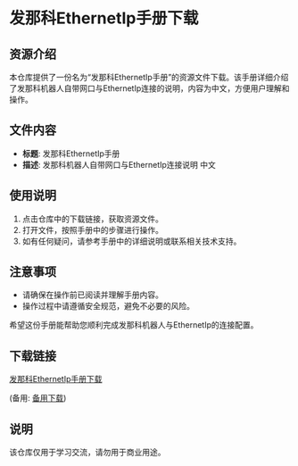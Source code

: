 # 发那科EthernetIp手册下载

## 资源介绍

本仓库提供了一份名为“发那科EthernetIp手册”的资源文件下载。该手册详细介绍了发那科机器人自带网口与EthernetIp连接的说明，内容为中文，方便用户理解和操作。

## 文件内容

- **标题**: 发那科EthernetIp手册
- **描述**: 发那科机器人自带网口与EthernetIp连接说明 中文

## 使用说明

1. 点击仓库中的下载链接，获取资源文件。
2. 打开文件，按照手册中的步骤进行操作。
3. 如有任何疑问，请参考手册中的详细说明或联系相关技术支持。

## 注意事项

- 请确保在操作前已阅读并理解手册内容。
- 操作过程中请遵循安全规范，避免不必要的风险。

希望这份手册能帮助您顺利完成发那科机器人与EthernetIp的连接配置。

## 下载链接
[发那科EthernetIp手册下载](https://pan.quark.cn/s/e1112132ef2f) 

(备用: [备用下载](https://pan.baidu.com/s/1FWFoiUHkgmJo9cB13wCUoA?pwd=1234))

## 说明

该仓库仅用于学习交流，请勿用于商业用途。
